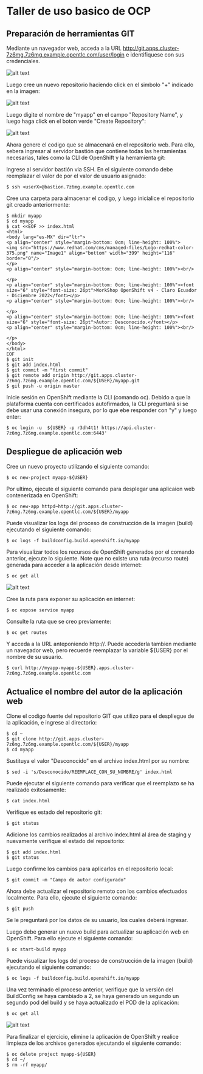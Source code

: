 # Taller de uso basico de OCP
## Preparación de herramientas GIT
Mediante un navegador web, acceda a la URL http://git.apps.cluster-7z6mg.7z6mg.example.opentlc.com/user/login e identifiquese con sus credenciales.

![alt text](images/git_login.png?raw=true)

Luego cree un nuevo repositorio haciendo click en el simbolo "+" indicado en la imagen:

![alt text](images/new_repo.png?raw=true)

Luego digite el nombre de "myapp" en el campo "Repository Name", y luego haga click en el boton verde "Create Repository":

![alt text](images/create_repo.png?raw=true)

Ahora genere el codigo que se almacenará en el repositorio web. Para ello, sebera ingresar al servidor bastión que contiene todas las herramientas necesarias, tales como la CLI de OpenShift y la herramienta git:

Ingrese al servidor bastión via SSH. En el siguiente comando debe reemplazar el valor de <userX> por el valor de usuario asignado:
```
$ ssh <userX>@bastion.7z6mg.example.opentlc.com
```
Cree una carpeta para almacenar el codigo, y luego inicialice el repositorio git creado anteriormente:
```
$ mkdir myapp
$ cd myapp
$ cat <<EOF >> index.html
<html>
<body lang="es-MX" dir="ltr">
<p align="center" style="margin-bottom: 0cm; line-height: 100%"> 
<img src="https://www.redhat.com/cms/managed-files/Logo-redhat-color-375.png" name="Image1" align="bottom" width="399" height="116" border="0"/>
</p>
<p align="center" style="margin-bottom: 0cm; line-height: 100%"><br/>

</p>
<p align="center" style="margin-bottom: 0cm; line-height: 100%"><font size="6" style="font-size: 26pt">WorkShop OpenShift v4 - Claro Ecuador - Diciembre 2022</font></p>
<p align="center" style="margin-bottom: 0cm; line-height: 100%"><br/>

</p>
<p align="center" style="margin-bottom: 0cm; line-height: 100%"><font size="6" style="font-size: 26pt">Autor: Desconocido.</font></p>
<p align="center" style="margin-bottom: 0cm; line-height: 100%"><br/>

</p>
</body>
</html>
EOF
$ git init
$ git add index.html
$ git commit -m "first commit"
$ git remote add origin http://git.apps.cluster-7z6mg.7z6mg.example.opentlc.com/${USER}/myapp.git
$ git push -u origin master
```

Inicie sesión en OpenShift mediante la CLI (comando oc). Debido a que la plataforma cuenta con certificados autofirmados, la CLI preguntará si se debe usar una conexión insegura, por lo que ebe responder con "y" y luego enter:
```
$ oc login -u  ${USER} -p r3dh4t1! https://api.cluster-7z6mg.7z6mg.example.opentlc.com:6443'
```

## Despliegue de aplicación web

Cree un nuevo proyecto utilizando el siguiente comando:
```
$ oc new-project myapp-${USER}
```

Por ultimo, ejecute el siguiente comando para desplegar una aplicaion web contenerizada en OpenShift:
```
$ oc new-app httpd~http://git.apps.cluster-7z6mg.7z6mg.example.opentlc.com/${USER}/myapp
```

Puede visualizar los logs del proceso de construcción de la imagen (build) ejecutando el siguiente comando:
```
$ oc logs -f buildconfig.build.openshift.io/myapp
```

Para visualizar todos los recursos de OpenShift generados por el comando anterior, ejecute lo siguiente. Note que no existe una ruta (recurso route)  generada para acceder a la aplicación desde internet:
```
$ oc get all
```

![alt text](images/build1.png?raw=true)

Cree la ruta para exponer su aplicación en internet:
```
$ oc expose service myapp
```

Consulte la ruta que se creo previamente:
```
$ oc get routes
```

Y acceda a la URL anteponiendo http://. Puede accederla tambien mediante un navegador web, pero recuerde reemplazar la variable ${USER} por el nombre de su usuario.
```
$ curl http://myapp-myapp-${USER}.apps.cluster-7z6mg.7z6mg.example.opentlc.com
```

## Actualice el nombre del autor de la aplicación web
Clone el codigo fuente del repositorio GIT que utilizo para el despliegue de la aplicación, e ingrese al directorio:
```
$ cd ~
$ git clone http://git.apps.cluster-7z6mg.7z6mg.example.opentlc.com/${USER}/myapp
$ cd myapp
```

Sustituya el valor "Desconocido" en el archivo index.html por su nombre:
```
$ sed -i 's/Desconocido/REEMPLACE_CON_SU_NOMBRE/g' index.html
```

Puede ejecutar el siguiente comando para verificar que el reemplazo se ha realizado exitosamente:
```
$ cat index.html
```

Verifique es estado del repositorio git:
```
$ git status
```

Adicione los cambios realizados al archivo index.html al área de staging y nuevamente verifique el estado del repositorio:
```
$ git add index.html
$ git status
```

Luego confirme los cambios para aplicarlos en el repositorio local:
```
$ git commit -m "Campo de autor configurado"
```

Ahora debe actualizar el repositorio remoto con los cambios efectuados localmente. Para ello, ejecute el siguiente comando:
```
$ git push
```

Se le preguntará por los datos de su usuario, los cuales deberá ingresar.

Luego debe generar un nuevo build para actualizar su aplicación web en OpenShift. Para ello ejecute el siguiente comando:
```
$ oc start-build myapp
```

Puede visualizar los logs del proceso de construcción de la imagen (build) ejecutando el siguiente comando:
```
$ oc logs -f buildconfig.build.openshift.io/myapp
```

Una vez terminado el proceso anterior, verifique que la versión del BuildConfig se haya cambiado a 2, se haya generado un segundo un segundo pod del build y se haya actualizado el POD de la aplicación:
```
$ oc get all
```

![alt text](images/build2.png?raw=true)

Para finalizar el ejercicio, elimine la aplicación de OpenShift y realice limpieza de los archivos generados ejecutando el siguiente comando:
```
$ oc delete project myapp-${USER}
$ cd ~/
$ rm -rf myapp/
```

